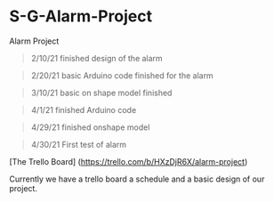 # S-G-Alarm-Project
Alarm Project
>2/10/21 finished design of the alarm

>2/20/21 basic Arduino code finished for the alarm

>3/10/21 basic on shape model finished 

>4/1/21 finished Arduino code 

>4/29/21 finished onshape model

>4/30/21 First test of alarm

[The Trello Board] (https://trello.com/b/HXzDjR6X/alarm-project)  



Currently we have a trello board a schedule and a basic design of our project. 
